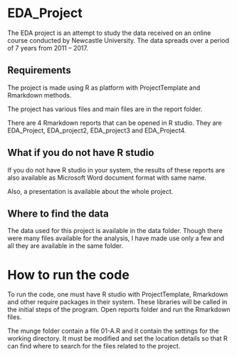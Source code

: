 # EDA_Project

The EDA project is an attempt to study the data received on an online course conducted by Newcastle University. The data spreads over a period of 7 years from 2011 – 2017. 

## Requirements 

The project is made using R as platform with ProjectTemplate and Rmarkdown methods. 

The project has various files and main files are in the report folder. 

There are 4 Rmarkdown reports that can be opened in R studio.  They are EDA_Project, EDA_project2, EDA_project3 and EDA_Project4. 

## What if you do not have R studio

If you do not have R studio in your system, the results of these reports are also available as Microsoft Word document format with same name.

Also, a presentation is available about the whole project.

## Where to find the data

The data used for this project is available in the data folder. Though there were many files available for the analysis, I have made use only a few and all they are available in the same folder. 


# How to run the code
To run the code, one must have R studio with ProjectTemplate, Rmarkdown and other require packages in their system. These libraries will be called in the initial steps of the program. 
Open reports folder and run the Rmarkdown files. 

The munge folder contain a file 01-A.R and it contain the settings for the working directory.  It must be modified and set the location details so that R can find where to search for the files related to the project.


